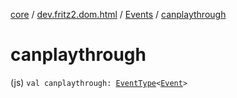 [core](../../index.md) / [dev.fritz2.dom.html](../index.md) / [Events](index.md) / [canplaythrough](./canplaythrough.md)

# canplaythrough

(js) `val canplaythrough: `[`EventType`](../-event-type/index.md)`<`[`Event`](https://kotlinlang.org/api/latest/jvm/stdlib/org.w3c.dom.events/-event/index.html)`>`